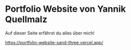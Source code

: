 # Portfolio Website von Yannik Quellmalz
Auf dieser Seite erfährst du alles über mich!

https://portfolio-website-sand-three.vercel.app/
